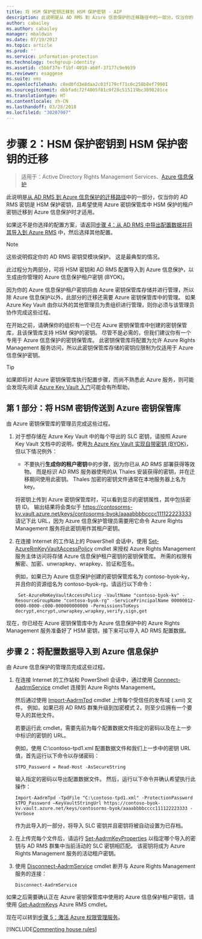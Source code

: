 ```yaml
---
title: 将 HSM 保护密钥迁移到 HSM 保护密钥 - AIP
description: 此说明是从 AD RMS 到 Azure 信息保护的迁移路径中的一部分，仅当你的 AD RMS 密钥是 HSM 保护密钥，且希望使用 Azure 密钥保管库中 HSM 保护的租户密钥迁移到 Azure 信息保护时才适用。
author: cabailey
ms.author: cabailey
manager: mbaldwin
ms.date: 07/19/2017
ms.topic: article
ms.prod: ''
ms.service: information-protection
ms.technology: techgroup-identity
ms.assetid: c5bbf37e-f1bf-4010-a60f-37177c9e9b39
ms.reviewer: esaggese
ms.suite: ems
ms.openlocfilehash: c8ed0fd3e8daa2c03f179cf71c0c258b8ef79901
ms.sourcegitcommit: dbbfadc72f4005f81c9f28c515119bc3098201ce
ms.translationtype: HT
ms.contentlocale: zh-CN
ms.lasthandoff: 03/28/2018
ms.locfileid: "30207907"
---
```

# <a name="step-2-hsm-protected-key-to-hsm-protected-key-migration"></a>步骤 2：HSM 保护密钥到 HSM 保护密钥的迁移

>适用于：Active Directory Rights Management Services、[Azure 信息保护](https://azure.microsoft.com/pricing/details/information-protection)


此说明是[从 AD RMS 到 Azure 信息保护的迁移路径](migrate-from-ad-rms-to-azure-rms.md)中的一部分，仅当你的 AD RMS 密钥是 HSM 保护密钥，且希望使用 Azure 密钥保管库中 HSM 保护的租户密钥迁移到 Azure 信息保护时才适用。 

如果这不是你选择的配置方案，请返回[步骤 4：从 AD RMS 中导出配置数据并将其导入到 Azure RMS](migrate-from-ad-rms-phase2.md#step-4-export-configuration-data-from-ad-rms-and-import-it-to-azure-information-protection) 中，然后选择其他配置。

> [!NOTE]
> 这些说明假定你的 AD RMS 密钥受模块保护。 这是最典型的情况。 

此过程分为两部分，可将 HSM 密钥和 AD RMS 配置导入到 Azure 信息保护，以生成由你管理的 Azure 信息保护租户密钥 (BYOK)。

因为你的 Azure 信息保护租户密钥将由 Azure 密钥保管库存储并进行管理，所以除 Azure 信息保护以外，此部分的迁移还需要 Azure 密钥保管库中的管理。 如果 Azure Key Vault 由你以外的其他管理员为贵组织进行管理，则你必须与该管理员协作完成这些过程。

在开始之前，请确保你的组织有一个已在 Azure 密钥保管库中创建的密钥保管库，且该保管库支持 HSM 保护的密钥。 尽管不是必需的，但我们建议你有一个专用于 Azure 信息保护的密钥保管库。 此密钥保管库将配置为允许 Azure Rights Management 服务访问，所以此密钥保管库存储的密钥应限制为仅适用于 Azure 信息保护密钥。


> [!TIP]
> 如果即将对 Azure 密钥保管库执行配置步骤，而尚不熟悉此 Azure 服务，则可能会发现先阅读 [Azure Key Vault 入门](https://azure.microsoft.com/documentation/articles/key-vault-get-started/)可能会有所帮助。 


## <a name="part-1-transfer-your-hsm-key-to-azure-key-vault"></a>第 1 部分：将 HSM 密钥传送到 Azure 密钥保管库

由 Azure 密钥保管库的管理员完成这些过程。

1. 对于想存储在 Azure Key Vault 中的每个导出的 SLC 密钥，请按照 Azure Key Vault 文档中的说明，使用[为 Azure Key Vault 实现自带密钥 (BYOK)](https://azure.microsoft.com/documentation/articles/key-vault-hsm-protected-keys/#implementing-bring-your-own-key-byok-for-azurekey-vault)，但以下情况例外：

    - 不要执行**生成你的租户密钥**中的步骤，因为你已从 AD RMS 部署获得等效物。 而是标识 AD RMS 服务器使用的从 Thales 安装获得的密钥，并在迁移期间使用此密钥。 Thales 加密的密钥文件通常在本地服务器上名为 key<keyAppName><keyIdentifier>。

    将密钥上传到 Azure 密钥保管库时，可以看到显示的密钥属性，其中包括密钥 ID。 输出结果将会类似于 https://contosorms-kv.vault.azure.net/keys/contosorms-byok/aaaabbbbcccc111122223333 请记下此 URL，因为 Azure 信息保护管理员需要用它命令 Azure Rights Management 服务将此密钥用作其租户密钥。

2. 在连接 Internet 的工作站上的 PowerShell 会话中，使用 [Set-AzureRmKeyVaultAccessPolicy](/powershell/module/azurerm.keyvault/set-azurermkeyvaultaccesspolicy) cmdlet 来授权 Azure Rights Management 服务主体访问将存储 Azure 信息保护租户密钥的密钥保管库。 所需的权限有解密、加密、unwrapkey、wrapkey、验证和签名。
    
    例如，如果已为 Azure 信息保护创建的密钥保管库名为 contoso-byok-ky，并且你的资源组名为 contoso-byok-rg，请运行以下命令：
    
        Set-AzureRmKeyVaultAccessPolicy -VaultName "contoso-byok-kv" -ResourceGroupName "contoso-byok-rg" -ServicePrincipalName 00000012-0000-0000-c000-000000000000 -PermissionsToKeys decrypt,encrypt,unwrapkey,wrapkey,verify,sign,get


现在，你已经在 Azure 密钥保管库中为 Azure 信息保护中的 Azure Rights Management 服务准备好了 HSM 密钥，接下来可以导入 AD RMS 配置数据。

## <a name="part-2-import-the-configuration-data-to-azure-information-protection"></a>步骤 2：将配置数据导入到 Azure 信息保护

由 Azure 信息保护的管理员完成这些过程。

1. 在连接 Internet 的工作站和 PowerShell 会话中，通过使用 [Connnect-AadrmService](/powershell/aadrm/vlatest/connect-aadrmservice) cmdlet 连接到 Azure Rights Management。
    
    然后通过使用 [Import-AadrmTpd](/powershell/aadrm/vlatest/import-aadrmtpd) cmdlet 上传每个受信任的发布域 (.xml) 文件。 例如，如果已将 AD RMS 群集升级到加密模式 2，则至少应拥有一个要导入的其他文件。
    
    若要运行此 cmdlet，需要先前为每个配置数据文件指定的密码以及在上一步中标识的密钥的 URL。
    
    例如，使用 C:\contoso-tpd1.xml 配置数据文件和我们上一步中的密钥 URL 值，首先运行以下命令以存储密码：
    
    ```
    $TPD_Password = Read-Host -AsSecureString
    ```
    
    输入指定的密码以导出配置数据文件。 然后，运行以下命令并确认希望执行此操作：
    
    ```
    Import-AadrmTpd -TpdFile "C:\contoso-tpd1.xml" -ProtectionPassword $TPD_Password –KeyVaultStringUrl https://contoso-byok-kv.vault.azure.net/keys/contosorms-byok/aaaabbbbcccc111122223333 -Verbose
    ```
    
    作为此导入的一部分，将导入 SLC 密钥并且密钥将被自动设置为已存档。

2.  在上传完每个文件后，请运行 [Set-AadrmKeyProperties](/powershell/module/aadrm/set-aadrmkeyproperties) 以指定哪个导入的密钥与 AD RMS 群集中当前活动的 SLC 密钥相匹配。 该密钥将成为 Azure Rights Management 服务的活动租户密钥。

3.  使用 [Disconnect-AadrmService](/powershell/aadrm/vlatest/disconnect-aadrmservice) cmdlet 断开与 Azure Rights Management 服务的连接：

    ```
    Disconnect-AadrmService
    ```

如果之后需要确认正在 Azure 密钥保管库中使用的 Azure 信息保护租户密钥，请使用 [Get-AadrmKeys](/powershell/aadrm/vlatest/get-aadrmkeys) Azure RMS cmdlet。

现在可以转到[步骤 5：激活 Azure 权限管理服务](migrate-from-ad-rms-phase2.md#step-5-activate-the-azure-rights-management-service)。

[!INCLUDE[Commenting house rules](../includes/houserules.md)]

